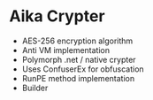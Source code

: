 # Aika Crypter
- AES-256 encryption algorithm
- Anti VM implementation
- Polymorph .net / native crypter
- Uses ConfuserEx for obfuscation
- RunPE method implementation
- Builder


